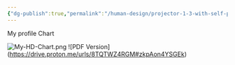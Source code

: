 ```yaml
---
{"dg-publish":true,"permalink":"/human-design/projector-1-3-with-self-projected-authority/","title":"Projector 1/3 with Self-projected Authority","created":"2025-07-06T16:53:21.584+02:00"}
---
```


My profile Chart

![My-HD-Chart.png](/img/user/assets/My-HD-Chart.png)
![PDF Version] (https://drive.proton.me/urls/8TQTWZ4RGM#zkpAon4YSGEk)



